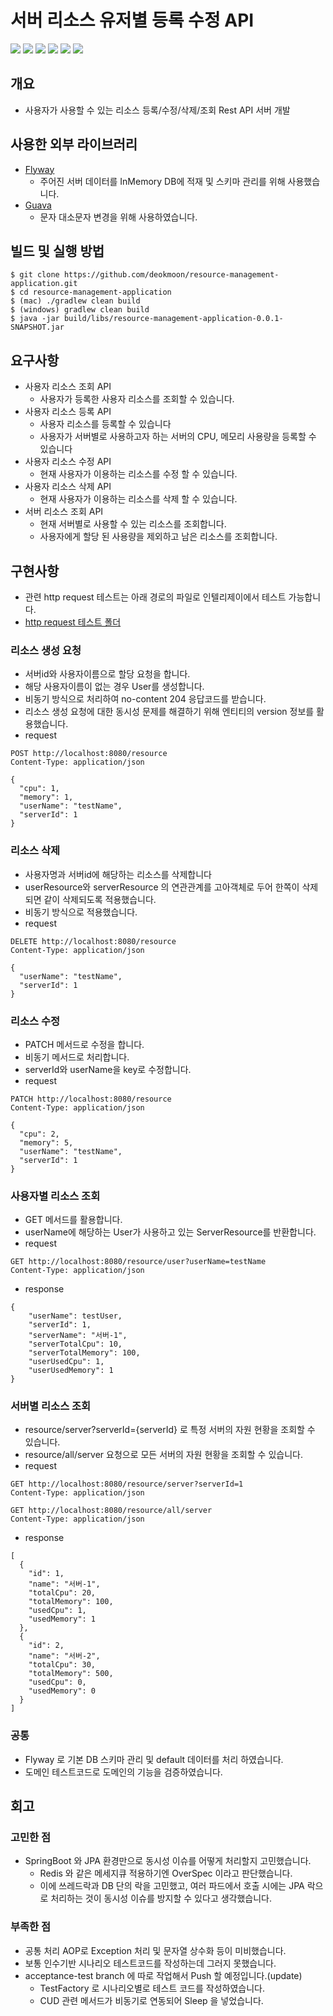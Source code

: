 # 서버 리소스 유저별 등록 수정 API

<img src="https://img.shields.io/badge/Java 17-6DB33F?style=for-the-badge&logo=java&logoColor=white">
<img src="https://img.shields.io/badge/JPA-6DB33F?style=for-the-badge&logo=spring&logoColor=white">
<img src="https://img.shields.io/badge/SpringBoot 3.1.5-6DB33F?style=for-the-badge&logo=springboot&logoColor=white">
<img src="https://img.shields.io/badge/JUnit5-25A162?style=for-the-badge&logo=junit5&logoColor=white">
<img src="https://img.shields.io/badge/H2-1E8CBE?style=for-the-badge&logo=h2&logoColor=white">
<img src="https://img.shields.io/badge/Gradle-02303A?style=for-the-badge&logo=gradle&logoColor=white">

## 개요
- 사용자가 사용할 수 있는 리소스 등록/수정/삭제/조회 Rest API 서버 개발


## 사용한 외부 라이브러리
- [Flyway](https://flywaydb.org/)
  - 주어진 서버 데이터를 InMemory DB에 적재 및 스키마 관리를 위해 사용했습니다.
- [Guava](https://github.com/google/guava)
     - 문자 대소문자 변경을 위해 사용하였습니다.

## 빌드 및 실행 방법
```shell
$ git clone https://github.com/deokmoon/resource-management-application.git
$ cd resource-management-application
$ (mac) ./gradlew clean build 
$ (windows) gradlew clean build
$ java -jar build/libs/resource-management-application-0.0.1-SNAPSHOT.jar
```

## 요구사항
- 사용자 리소스 조회 API
  - 사용자가 등록한 사용자 리소스를 조회할 수 있습니다.
- 사용자 리소스 등록 API
  - 사용자 리소스를 등록할 수 있습니다
  - 사용자가 서버별로 사용하고자 하는 서버의 CPU, 메모리 사용량을 등록할 수 있습니다
- 사용자 리소스 수정 API
  - 현재 사용자가 이용하는 리소스를 수정 할 수 있습니다.
- 사용자 리소스 삭제 API
  - 현재 사용자가 이용하는 리소스를 삭제 할 수 있습니다.
- 서버 리소스 조회 API
  - 현재 서버별로 사용할 수 있는 리소스를 조회합니다.
  - 사용자에게 할당 된 사용량을 제외하고 남은 리소스를 조회합니다.

## 구현사항
- 관련 http request 테스트는 아래 경로의 파일로 인텔리제이에서 테스트 가능합니다.
- [http request 테스트 폴더](./http)
### 리소스 생성 요청
- 서버id와 사용자이름으로 할당 요청을 합니다.
- 해당 사용자이름이 없는 경우 User를 생성합니다.
- 비동기 방식으로 처리하여 no-content 204 응답코드를 받습니다.
- 리소스 생성 요청에 대한 동시성 문제를 해결하기 위해 엔티티의 version 정보를 활용했습니다.
- request
~~~ http request
POST http://localhost:8080/resource
Content-Type: application/json

{
  "cpu": 1,
  "memory": 1,
  "userName": "testName",
  "serverId": 1
}
~~~
### 리소스 삭제
- 사용자명과 서버id에 해당하는 리소스를 삭제합니다
- userResource와 serverResource 의 연관관계를 고아객체로 두어 한쪽이 삭제되면 같이 삭제되도록 적용했습니다.
- 비동기 방식으로 적용했습니다.
- request
~~~ http request
DELETE http://localhost:8080/resource
Content-Type: application/json

{
  "userName": "testName",
  "serverId": 1
}
~~~

### 리소스 수정
- PATCH 메서드로 수정을 합니다.
- 비동기 메서드로 처리합니다.
- serverId와 userName을 key로 수정합니다.
- request
~~~ http request
PATCH http://localhost:8080/resource
Content-Type: application/json

{
  "cpu": 2,
  "memory": 5,
  "userName": "testName",
  "serverId": 1
}
~~~

### 사용자별 리소스 조회
- GET 메서드를 활용합니다.
- userName에 해당하는 User가 사용하고 있는 ServerResource를 반환합니다.
- request
~~~http request
GET http://localhost:8080/resource/user?userName=testName
Content-Type: application/json
~~~
- response
~~~http request
{
    "userName": testUser,
    "serverId": 1,
    "serverName": "서버-1",
    "serverTotalCpu": 10,
    "serverTotalMemory": 100,
    "userUsedCpu": 1,
    "userUsedMemory": 1
}
~~~

### 서버별 리소스 조회
- resource/server?serverId={serverId} 로 특정 서버의 자원 현황을 조회할 수 있습니다.
- resource/all/server 요청으로 모든 서버의 자원 현황을 조회할 수 있습니다. 
- request
~~~http request
GET http://localhost:8080/resource/server?serverId=1
Content-Type: application/json

GET http://localhost:8080/resource/all/server
Content-Type: application/json
~~~
- response
~~~ http request
[
  {
    "id": 1,
    "name": "서버-1",
    "totalCpu": 20,
    "totalMemory": 100,
    "usedCpu": 1,
    "usedMemory": 1
  },
  {
    "id": 2,
    "name": "서버-2",
    "totalCpu": 30,
    "totalMemory": 500,
    "usedCpu": 0,
    "usedMemory": 0
  }
]
~~~
### 공통
- Flyway 로 기본 DB 스키마 관리 및 default 데이터를 처리 하였습니다.
- 도메인 테스트코드로 도메인의 기능을 검증하였습니다.

## 회고
### 고민한 점
- SpringBoot 와 JPA 환경만으로 동시성 이슈를 어떻게 처리할지 고민했습니다.
  - Redis 와 같은 메세지큐 적용하기엔 OverSpec 이라고 판단했습니다.
  - 이에 쓰레드락과 DB 단의 락을 고민했고, 여러 파드에서 호출 시에는 JPA 락으로 처리하는 것이 동시성 이슈를 방지할 수 있다고 생각했습니다.
### 부족한 점
- 공통 처리 AOP로 Exception 처리 및 문자열 상수화 등이 미비했습니다.
- 보통 인수기반 시나리오 테스트코드를 작성하는데 그러지 못했습니다.
- acceptance-test branch 에 따로 작업해서 Push 할 예정입니다.(update)
  - TestFactory 로 시나리오별로 테스트 코드를 작성하였습니다.
  - CUD 관련 메서드가 비동기로 연동되어 Sleep 을 넣었습니다.
